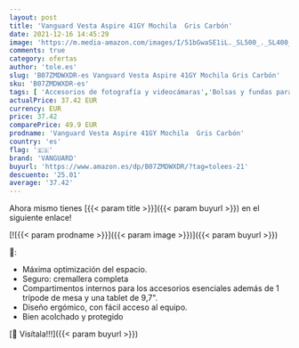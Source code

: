```yaml
---
layout: post
title: 'Vanguard Vesta Aspire 41GY Mochila  Gris Carbón'
date: 2021-12-16 14:45:29
image: 'https://m.media-amazon.com/images/I/51bGwaSE1iL._SL500_._SL400_.jpg'
comments: true
category: ofertas
author: 'tole.es'
slug: 'B07ZMDWXDR-es Vanguard Vesta Aspire 41GY Mochila Gris Carbón'
sku: 'B07ZMDWXDR-es'
tags: [ 'Accesorios de fotografía y videocámaras','Bolsas y fundas para cámaras,  videocámaras y prismáticos','Electrónica','Fotografía y videocámaras','Mochilas para cámaras','mochila','vanguard', ]
actualPrice: 37.42 EUR
currency: EUR
price: 37.42
comparePrice: 49.9 EUR
prodname: 'Vanguard Vesta Aspire 41GY Mochila  Gris Carbón'
country: 'es'
flag: '🇪🇸'
brand: 'VANGUARD'
buyurl: 'https://www.amazon.es/dp/B07ZMDWXDR/?tag=tolees-21'
descuento: '25.01'
average: '37.42'
---
```


Ahora mismo tienes [{{< param title >}}]({{< param buyurl >}}) en el siguiente enlace!

[![{{< param prodname >}}]({{< param image >}})]({{< param buyurl >}})

🔎:

- Máxima optimización del espacio.
- Seguro: cremallera completa
- Compartimentos internos para los accesorios esenciales además de 1 trípode de mesa y una tablet de 9,7".
- Diseño ergómico, con fácil acceso al equipo.
- Bien acolchado y protegido

[🛒 Visítala!!!]({{< param buyurl >}})
